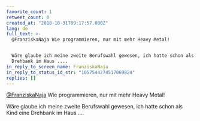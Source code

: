 ```yaml
---
favorite_count: 1
retweet_count: 0
created_at: "2018-10-31T09:17:57.000Z"
lang: de
full_text: >-
  @FranziskaNaja Wie programmieren, nur mit mehr Heavy Metal!


  Wäre glaube ich meine zweite Berufswahl gewesen, ich hatte schon als Kind eine
  Drehbank im Haus ....
in_reply_to_screen_name: FranziskaNaja
in_reply_to_status_id_str: "1057544274517069824"
replies: []
---
```


[@FranziskaNaja](https://twitter.com/FranziskaNaja) Wie programmieren, nur mit
mehr Heavy Metal!

Wäre glaube ich meine zweite Berufswahl gewesen, ich hatte schon als Kind eine
Drehbank im Haus ....

